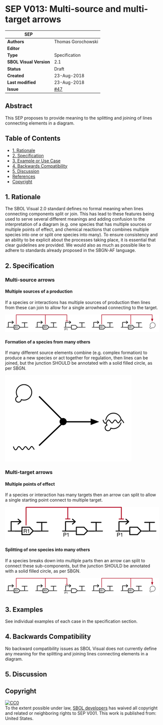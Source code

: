 # SEP V013: Multi-source and multi-target arrows

| SEP | |
| --- | --- |
| **Authors** | Thomas Gorochowski |
| **Editor** |  |
| **Type** | Specification |
| **SBOL Visual Version** | 2.1 |
| **Status** | Draft |
| **Created** | 23-Aug-2018 |
| **Last modified** | 23-Aug-2018 |
| **Issue**         | [#47](https://github.com/SynBioDex/SBOL-visual/issues/47) |

## Abstract

This SEP proposes to provide meaning to the splitting and joining of lines connecting elements in a diagram.

## Table of Contents
- [1. Rationale](#rationale) 
- [2. Specification](#specification)
- [3. Example or Use Case](#example)
- [4. Backwards Compatibility](#compatibility)
- [5. Discussion](#discussion)
- [References](#references)
- [Copyright](#copyright)

## 1. Rationale <a name="rationale"></a>

The SBOL Visual 2.0 standard defines no formal meaning when lines connecting components split or join. This has lead to these features being used to serve several different meanings and adding confusion to the interpretation of a diagram (e.g. one species that has multiple sources or multiple points of effect, and chemical reactions that combines multiple species into one or split one species into many). To ensure consistency and an ability to be explicit about the processes taking place, it is essential that clear guidelines are provided. We would also as much as possible like to adhere to standards already proposed in the SBGN-AF language.

## 2. Specification <a name="specification"></a>

### Multi-source arrows

#### Multiple sources of a production

If a species or interactions has multiple sources of production then lines from these can join to allow for a single arrowhead connecting to the target.

![example-multi-source](SEP_V013-ex-multi-source.png)

#### Formation of a species from many others

If many different source elements combine (e.g. complex formation) to produce a new species or act together for regulation, then lines can be joined, but the junction SHOULD be annotated with a solid filled circle, as per SBGN.

![example-multi-source-complex](SEP_V013-ex-multi-source-complex.png)

### Multi-target arrows

#### Multiple points of effect

If a species or interaction has many targets then an arrow can split to allow a single starting point connect to multiple target.

![example-multi-target](SEP_V013-ex-multi-target.png)

#### Splitting of one species into many others

If a species breaks down into multiple parts then an arrow can split to connect these sub-components, but the junction SHOULD be annotated with a solid filled circle, as per SBGN.

![example-multi-source](SEP_V013-ex-multi-source.png)

## 3. Examples <a name='example'></a>

See individual examples of each case in the specification section.

## 4. Backwards Compatibility <a name='compatibility'></a>

No backward compatibility issues as SBOL Visual does not currently define any meaning for the splitting and joining lines connecting elements in a diagram.

## 5. Discussion <a name='discussion'></a>

## Copyright <a name='copyright'></a>

<p xmlns:dct="http://purl.org/dc/terms/" xmlns:vcard="http://www.w3.org/2001/vcard-rdf/3.0#">
  <a rel="license"
     href="http://creativecommons.org/publicdomain/zero/1.0/">
    <img src="http://i.creativecommons.org/p/zero/1.0/88x31.png" style="border-style: none;" alt="CC0" />
  </a>
  <br />
  To the extent possible under law,
  <a rel="dct:publisher"
     href="sbolstandard.org">
    <span property="dct:title">SBOL developers</span></a>
  has waived all copyright and related or neighboring rights to
  <span property="dct:title">SEP V001</span>.
This work is published from:
<span property="vcard:Country" datatype="dct:ISO3166"
      content="US" about="sbolstandard.org">
  United States</span>.
</p>